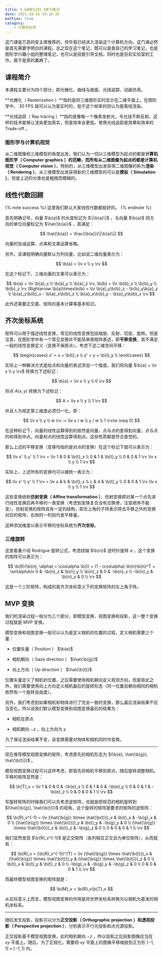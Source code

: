 ```yaml
---
title: 《 GAMES101 》学习笔记
date: 2021-10-16 19:16:35
mathjax: true
category:
    - 计算机科学
---
```


这门课是万恶的安主席推荐的，但毕竟已经进入渲染这个计算机方向，这门课必然是首先需要学明白的课程。总之现在这个笔记，既可以是我自己的学习笔记，也是图形学兴趣小组的整理笔记，也可以是技能引导文档，同时也是目前实验室的工作。属于是真的赢麻了。

<!-- more -->

$$
\newcommand{\b}{\boldsymbol}
\newcommand{\lv}{\left(\begin{matrix}}
\newcommand{\rv}{\end{matrix}\right)}
$$

## 课程简介

本课程主要分为四个部分，即光栅化、曲线与曲面、光线追踪、动画仿真。

**光栅化（ Rasterization ）**指的是将三维图形实时显示在二维平面上。在图形学中， 30 FPS 就可以认为是实时的，低于这个帧率的则认为是离线渲染。

**光线追踪（ Ray tracing ）**指的是像每一个像素发射光，令光线不断反射。这样的技术能够让渲染更加真实，但是效率会更低。使用光线追踪是效果和效率的 Trade-off 。

### 图形学与计算机视觉

从二维图像和三维模型的角度出发，我们认为一切以三维模型为起点的都是**计算机图形学（ Computer graphics ）**的范畴，而所有从二维图像为起点的都是**计算机视觉（ Computer vision ）**。特别的，从三维模型出发获得二维图像的称为**渲染（ Rendering ）**，从三维模型出发获得新的三维模型的可以是**模拟（ Simulation ）**。但是上述的分类也是粗糙而模糊的。

## 线性代数回顾

{% note success %}
这里我们默认大家线性代数都挺好的。
{% endnote %}

首先明确记号，向量 $\b{a}$ 的长度标记为 $\|\b{a}\|$ 。与向量 $\b{a}$ 同方向的单位向量标记为 $\hat{\b{a}}$ ，其满足：

$$
\hat{\b{a}} = \frac{\b{a}}{\|\b{a}\|}
$$

向量的加减运算、点乘和叉乘运算省略。

另外，该课程明确向量默认为列向量，比如说二维向量表示为：

$$
\b{a} = \lv x \\ y \rv
$$

在这个标记下，三维向量的叉乘可以表示为：

$$
\b{a} = \lv \b{a}_x \\ \b{a}_y \\ \b{a}_z \rv, \b{b} = \lv \b{b}_x \\ \b{b}_y \\ \b{b}_z \rv \Rightarrow \b{a}\times\b{b} = \lv \b{a}_y\b{b}_z - \b{b}_y\b{a}_z \\ \b{a}_z\b{b}_x - \b{a}_x\b{b}_z \\ \b{a}_x\b{b}_y - \b{a}_y\b{b}_x \rv
$$

此外还需要正交基、矩阵的基本计算等基本知识。

## 齐次坐标系统

矩阵可以用于描述线性变换，常见的线性变换包括缩放、反射、切变、旋转。但是注意，在图形学中有一个常见变换并不能简单用矩阵表述，即**平移变换**，其不满足一般的线性变换定义（变换不保原点）。考虑下述二维空间平移：

$$
\begin{cases}
x' = x + \b{t}_x \\
y' = y + \b{t}_y \\
\end{cases}
$$

实际上一种解决方式是给点和向量的表述添加一个维度。我们将向量 $\b{a} = \lv x \\ y \rv$ 转换为下述标记：

$$
\b{a} = \lv x \\ y \\ 0 \rv
$$

将点 $A(x, y)$ 转换为下述标记：

$$
A = \lv x \\ y \\ 1 \rv
$$

并且人为规定第三维度必须归一化，即：

$$
\lv x \\ y \\ w \rv := \lv x / w \\ y / w \\ 1 \rv(w \neq 0)
$$

在这种标记下，向量的线性运算得到的依然是向量，点与点的差得到向量，点与点的和得到中点，向量和点的线性运算得到点。这些性质都是符合直觉的。

那么上述的平移变换（变换均指的是对点的变换）在这个标记下就可以表示为：

$$
\lv x' \\ y' \\ 1 \rv = \lv 1 & 0 & \b{t}_x \\ 0 & 1 & \b{t}_y \\ 0 & 0 & 1 \rv \lv x \\ y \\ 1 \rv
$$

实际上，上述所有的变换均可以被统一表示为：

$$
\lv x' \\ y' \\ 1 \rv = \lv a & b & \b{t}_x \\ c & d & \b{t}_y \\ 0 & 0 & 1 \rv \lv x \\ y \\ 1 \rv
$$

这些变换统称**仿射变换（ Affine transformation ）**，仿射变换即对某一个点先进行线性变换后再平移的一类变换（考虑到变换复合没有交换律，注意顺序不能变）。仿射变换的矩阵具有一定的结构，即左上角的子阵表示除去平移之外的变换对应的矩阵，右侧的一列则代表平移量。

这种添加维度以表示平移的坐标系统为**齐次坐标**。

### 三维旋转

这里着重介绍 Rodrigue 旋转公式，考虑绕轴 $\b{n}$ 逆时针旋转 $\alpha$ ，这个变换的矩阵可以表示为：

$$
\b{R}(\b{n}, \alpha) = \cos\alpha \b{I} + (1 - \cos\alpha) \b{n}\b{n}^T + \sin\alpha\lv
0 & -\b{n}_z & \b{n}_y \\
\b{n}_z & 0 & -\b{n}_x \\
-\b{n}_y & \b{n}_x & 0 \\
\rv
$$

这是一个三阶矩阵，构成的是齐次坐标意义下的变换矩阵的左上角子阵。

## MVP 变换

我们的渲染过程一般分为三个部分，即模型变换、视图变换和投影，这一整个变换过程就是 MVP 变换。

模型变换和视图变换一般可以认为是定义相机的位置的过程，定义相机需要三个量：

- 位置矢量（ Position ） $\b{e}$

- 相机朝向（ Gaze direction ） $\hat{\b{g}}$

- 向上方向（ Up direction ） $\hat{\b{t}}$

位置矢量定义了相机的位置，之后需要使用相机朝向定义观测方向，但是除此之外，我们需要使用向上方向定义相机最后的旋转形态（同一位置且朝向相同的相机依然有一个旋转自由度）。

另外，我们考虑到如果相机和物体进行了完全一致的变换，那么最后渲染结果不应当变化。所以说我们默认模型变换和视图变换最后的结果为：

- 相机在原点

- 相机朝向 $-z$ ，向上方向为 $y$

为了保证渲染结果不变，该变换需要对物体和相机同时作变换。

---

现在推导模型视图变换的矩阵，考虑原先的相机形态为 $(\b{e}, \hat{\b{g}}, \hat{\b{t}})$ 。

模型视图变换过程可以这样考虑，即首先将相机平移到原点，随后旋转调整相机。平移的矩阵显然是：

$$
\b{T}_v = \lv
1 & 0 & 0 & -\b{e}_x \\
0 & 1 & 0 & -\b{e}_y \\
0 & 0 & 1 & -\b{e}_z \\
0 & 0 & 0 & 1 \\
\rv
$$

写旋转矩阵的时候我们可以先考虑逆矩阵，也就是把规范的相机旋转到 $(\hat{\b{g}}, \hat{\b{t}})$ 的视角，这个旋转的矩阵是要求的矩阵的逆矩阵：

$$
\b{R}_v^{-1} = \lv
(\hat{\b{g}} \times \hat{\b{t}})_x & \b{t}_x & -\b{g}_x & 0 \\
(\hat{\b{g}} \times \hat{\b{t}})_y & \b{t}_y & -\b{g}_y & 0 \\
(\hat{\b{g}} \times \hat{\b{t}})_z & \b{t}_z & -\b{g}_z & 0 \\
0 & 0 & 0 & 1 \\
\rv
$$

我们显然发现 $\b{R}_v^{-1}$ 是正交矩阵（各列相互正交且为单位矩阵），从而就有：

$$
\b{R}_v = (\b{R}_v^{-1})^{T} = \lv
(\hat{\b{g}} \times \hat{\b{t}})_x & (\hat{\b{g}} \times \hat{\b{t}})_y & (\hat{\b{g}} \times \hat{\b{t}})_z & 0 \\
\b{t}_x & \b{t}_y & \b{t}_z & 0 \\
-\b{g}_x & -\b{g}_y & -\b{g}_z & 0 \\
0 & 0 & 0 & 1 \\
\rv
$$

而最终模型视图变换的矩阵就是：

$$
\b{M}_v = \b{R}_v\b{T}_v
$$

从实际意义上而言，模型视图变换的作用是将世界坐标系转换为以相机为基准的相机坐标系。

---

随后发生投影，投影可以分为**正交投影（ Orthographic projection ）**和**透视投影（ Perspective projection ）**，分别表示平行光投影和点光源投影。

正交投影基于模型视图变换，此时相机朝向 $-z$ ，所以投影之后投影图像应当在 $xy$ 平面上。随后，为了正规化，需要将 $xy$ 平面上的图像平移缩放到正方形 $[-1, 1]\times[-1, 1]$ 内。